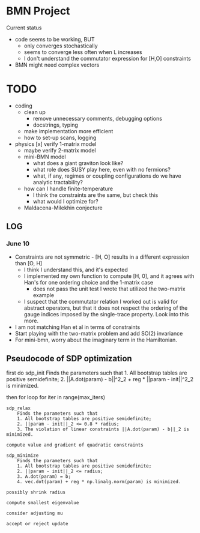 # BMN Project

Current status
- code seems to be working, BUT
    - only converges stochastically
    - seems to converge less often when L increases
    - I don't understand the commutator expression for [H,O] constraints
- BMN might need complex vectors


# TODO
- coding
    - clean up
        - remove unnecessary comments, debugging options
        - docstrings, typing
    - make implementation more efficient
    - how to set-up scans, logging
- physics
    [x] verify 1-matrix model
    - maybe verify 2-matrix model
    - mini-BMN model
        - what does a giant graviton look like?
        - what role does SUSY play here, even with no fermions?
        - what, if any, regimes or coupling configurations do we have analytic tractability?
    - how can I handle finite-temperature
        - I think the constraints are the same, but check this
        - what would I optimize for?
    - Maldacena-Milekhin conjecture

## LOG

### June 10
- Constraints are not symmetric - [H, O] results in a different expression than [O, H]
    - I think I understand this, and it's expected
    - I implemented my own function to compute [H, 0], and it agrees with Han's for one ordering choice and the 1-matrix case
        - does not pass the unit test I wrote that utilized the two-matrix example
    - I suspect that the commutator relation I worked out is valid for abstract operators, but that it does not respect the ordering of the gauge indices imposed by the single-trace property. Look into this more.
- I am not matching Han et al in terms of constraints
- Start playing with the two-matrix problem and add SO(2) invariance
- For mini-bmn, worry about the imaginary term in the Hamiltonian.

## Pseudocode of SDP optimization
first do sdp_init
    Finds the parameters such that
    1. All bootstrap tables are positive semidefinite;
    2. ||A.dot(param) - b||^2_2 + reg * ||param - init||^2_2 is minimized.

then for loop for iter in range(max_iters)

    sdp_relax
        Finds the parameters such that
        1. All bootstrap tables are positive semidefinite;
        2. ||param - init||_2 <= 0.8 * radius;
        3. The violation of linear constraints ||A.dot(param) - b||_2 is minimized.

    compute value and gradient of quadratic constraints

    sdp_minimize
        Finds the parameters such that
        1. All bootstrap tables are positive semidefinite;
        2. ||param - init||_2 <= radius;
        3. A.dot(param) = b;
        4. vec.dot(param) + reg * np.linalg.norm(param) is minimized.

    possibly shrink radius

    compute smallest eigenvalue

    consider adjusting mu

    accept or reject update